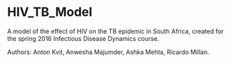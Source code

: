 # HIV_TB_Model
A model of the effect of HIV on the TB epidemic in South Africa, created for the spring 2016 Infectious Disease Dynamics course. 

Authors: Anton Kvit, Anwesha Majumder, Ashka Mehta, Ricardo Millan.
